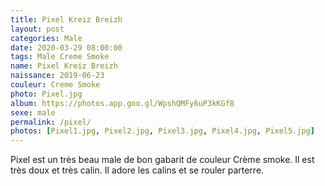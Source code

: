 ```yaml
---
title: Pixel Kreiz Breizh
layout: post
categories: Male
date: 2020-03-29 08:00:00
tags: Male Creme Smoke
name: Pixel Kreiz Breizh
naissance: 2019-06-23
couleur: Creme Smoke
photo: Pixel.jpg
album: https://photos.app.goo.gl/WpshQMFy6uP3kKGf8
sexe: male
permalink: /pixel/
photos: [Pixel1.jpg, Pixel2.jpg, Pixel3.jpg, Pixel4.jpg, Pixel5.jpg]
---
```


Pixel est un très beau male de bon gabarit de couleur Crème smoke. Il est très doux et très calin. Il adore les calins et se rouler parterre.  
